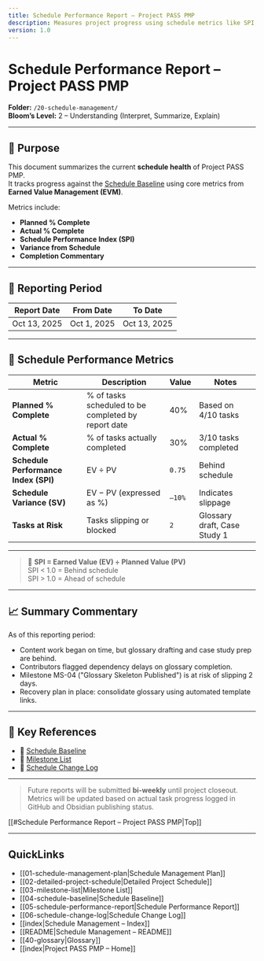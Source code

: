 ```yaml
---
title: Schedule Performance Report – Project PASS PMP
description: Measures project progress using schedule metrics like SPI, variance, and completion status.
version: 1.0
---
```


# Schedule Performance Report – Project PASS PMP  
**Folder:** `/20-schedule-management/`  
**Bloom’s Level:** 2 – Understanding (Interpret, Summarize, Explain)

---

## 📎 Purpose

This document summarizes the current **schedule health** of Project PASS PMP.  
It tracks progress against the [Schedule Baseline](04-schedule-baseline.md) using core metrics from **Earned Value Management (EVM)**.

Metrics include:
- **Planned % Complete**  
- **Actual % Complete**  
- **Schedule Performance Index (SPI)**  
- **Variance from Schedule**  
- **Completion Commentary**

---

## 📅 Reporting Period

| Report Date | From Date | To Date |
|-------------|-----------|---------|
| Oct 13, 2025 | Oct 1, 2025 | Oct 13, 2025 |

---

## 📐 Schedule Performance Metrics

| Metric | Description | Value | Notes |
|--------|-------------|--------|-------|
| **Planned % Complete** | % of tasks scheduled to be completed by report date | 40% | Based on 4/10 tasks |
| **Actual % Complete** | % of tasks actually completed | 30% | 3/10 tasks completed |
| **Schedule Performance Index (SPI)** | EV ÷ PV | `0.75` | Behind schedule |
| **Schedule Variance (SV)** | EV − PV (expressed as %) | `–10%` | Indicates slippage |
| **Tasks at Risk** | Tasks slipping or blocked | `2` | Glossary draft, Case Study 1 |

---

> 📌 **SPI = Earned Value (EV) ÷ Planned Value (PV)**  
> SPI < 1.0 = Behind schedule  
> SPI > 1.0 = Ahead of schedule

---

## 📈 Summary Commentary

As of this reporting period:
- Content work began on time, but glossary drafting and case study prep are behind.
- Contributors flagged dependency delays on glossary completion.
- Milestone MS-04 ("Glossary Skeleton Published") is at risk of slipping 2 days.
- Recovery plan in place: consolidate glossary using automated template links.

---

## 📎 Key References

- 📄 [Schedule Baseline](04-schedule-baseline.md)  
- 📄 [Milestone List](03-milestone-list.md)  
- 📄 [Schedule Change Log](./05-schedule-change-log.md)

---

> Future reports will be submitted **bi-weekly** until project closeout.  
> Metrics will be updated based on actual task progress logged in GitHub and Obsidian publishing status.

[[#Schedule Performance Report – Project PASS PMP|Top]]

---

## QuickLinks
- [[01-schedule-management-plan|Schedule Management Plan]]
- [[02-detailed-project-schedule|Detailed Project Schedule]]
- [[03-milestone-list|Milestone List]]
- [[04-schedule-baseline|Schedule Baseline]]
- [[05-schedule-performance-report|Schedule Performance Report]]
- [[06-schedule-change-log|Schedule Change Log]]
- [[index|Schedule Management – Index]]
- [[README|Schedule Management – README]]
- [[40-glossary|Glossary]]
- [[index|Project PASS PMP – Home]]
